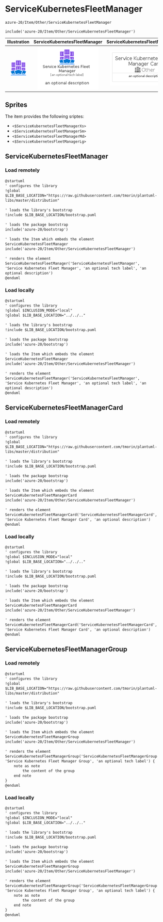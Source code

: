 # ServiceKubernetesFleetManager


```text
azure-20/Item/Other/ServiceKubernetesFleetManager
```

```text
include('azure-20/Item/Other/ServiceKubernetesFleetManager')
```



| Illustration | ServiceKubernetesFleetManager | ServiceKubernetesFleetManagerCard | ServiceKubernetesFleetManagerGroup |
| :---: | :---: | :---: | :---: |
| ![illustration for Illustration](../../../azure-20/Item/Other/ServiceKubernetesFleetManager.png) | ![illustration for ServiceKubernetesFleetManager](../../../azure-20/Item/Other/ServiceKubernetesFleetManager.Local.png) | ![illustration for ServiceKubernetesFleetManagerCard](../../../azure-20/Item/Other/ServiceKubernetesFleetManagerCard.Local.png) | ![illustration for ServiceKubernetesFleetManagerGroup](../../../azure-20/Item/Other/ServiceKubernetesFleetManagerGroup.Local.png) |



## Sprites
The item provides the following sriptes:

- `<$ServiceKubernetesFleetManagerXs>`
- `<$ServiceKubernetesFleetManagerSm>`
- `<$ServiceKubernetesFleetManagerMd>`
- `<$ServiceKubernetesFleetManagerLg>`





## ServiceKubernetesFleetManager

### Load remotely
```plantuml
@startuml
' configures the library
!global $LIB_BASE_LOCATION="https://raw.githubusercontent.com/tmorin/plantuml-libs/master/distribution"

' loads the library's bootstrap
!include $LIB_BASE_LOCATION/bootstrap.puml

' loads the package bootstrap
include('azure-20/bootstrap')

' loads the Item which embeds the element ServiceKubernetesFleetManager
include('azure-20/Item/Other/ServiceKubernetesFleetManager')

' renders the element
ServiceKubernetesFleetManager('ServiceKubernetesFleetManager', 'Service Kubernetes Fleet Manager', 'an optional tech label', 'an optional description')
@enduml
```

### Load locally
```plantuml
@startuml
' configures the library
!global $INCLUSION_MODE="local"
!global $LIB_BASE_LOCATION="../../.."

' loads the library's bootstrap
!include $LIB_BASE_LOCATION/bootstrap.puml

' loads the package bootstrap
include('azure-20/bootstrap')

' loads the Item which embeds the element ServiceKubernetesFleetManager
include('azure-20/Item/Other/ServiceKubernetesFleetManager')

' renders the element
ServiceKubernetesFleetManager('ServiceKubernetesFleetManager', 'Service Kubernetes Fleet Manager', 'an optional tech label', 'an optional description')
@enduml
```

## ServiceKubernetesFleetManagerCard

### Load remotely
```plantuml
@startuml
' configures the library
!global $LIB_BASE_LOCATION="https://raw.githubusercontent.com/tmorin/plantuml-libs/master/distribution"

' loads the library's bootstrap
!include $LIB_BASE_LOCATION/bootstrap.puml

' loads the package bootstrap
include('azure-20/bootstrap')

' loads the Item which embeds the element ServiceKubernetesFleetManagerCard
include('azure-20/Item/Other/ServiceKubernetesFleetManager')

' renders the element
ServiceKubernetesFleetManagerCard('ServiceKubernetesFleetManagerCard', 'Service Kubernetes Fleet Manager Card', 'an optional description')
@enduml
```

### Load locally
```plantuml
@startuml
' configures the library
!global $INCLUSION_MODE="local"
!global $LIB_BASE_LOCATION="../../.."

' loads the library's bootstrap
!include $LIB_BASE_LOCATION/bootstrap.puml

' loads the package bootstrap
include('azure-20/bootstrap')

' loads the Item which embeds the element ServiceKubernetesFleetManagerCard
include('azure-20/Item/Other/ServiceKubernetesFleetManager')

' renders the element
ServiceKubernetesFleetManagerCard('ServiceKubernetesFleetManagerCard', 'Service Kubernetes Fleet Manager Card', 'an optional description')
@enduml
```

## ServiceKubernetesFleetManagerGroup

### Load remotely
```plantuml
@startuml
' configures the library
!global $LIB_BASE_LOCATION="https://raw.githubusercontent.com/tmorin/plantuml-libs/master/distribution"

' loads the library's bootstrap
!include $LIB_BASE_LOCATION/bootstrap.puml

' loads the package bootstrap
include('azure-20/bootstrap')

' loads the Item which embeds the element ServiceKubernetesFleetManagerGroup
include('azure-20/Item/Other/ServiceKubernetesFleetManager')

' renders the element
ServiceKubernetesFleetManagerGroup('ServiceKubernetesFleetManagerGroup', 'Service Kubernetes Fleet Manager Group', 'an optional tech label') {
    note as note
        the content of the group
    end note
}
@enduml
```

### Load locally
```plantuml
@startuml
' configures the library
!global $INCLUSION_MODE="local"
!global $LIB_BASE_LOCATION="../../.."

' loads the library's bootstrap
!include $LIB_BASE_LOCATION/bootstrap.puml

' loads the package bootstrap
include('azure-20/bootstrap')

' loads the Item which embeds the element ServiceKubernetesFleetManagerGroup
include('azure-20/Item/Other/ServiceKubernetesFleetManager')

' renders the element
ServiceKubernetesFleetManagerGroup('ServiceKubernetesFleetManagerGroup', 'Service Kubernetes Fleet Manager Group', 'an optional tech label') {
    note as note
        the content of the group
    end note
}
@enduml
```

